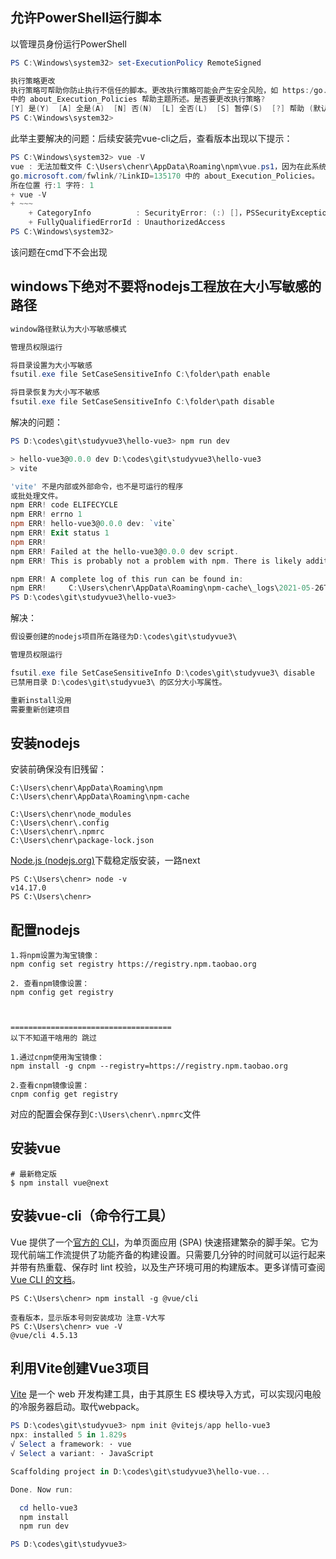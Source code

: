 ## 允许PowerShell运行脚本

以管理员身份运行PowerShell

```powershell
PS C:\Windows\system32> set-ExecutionPolicy RemoteSigned

执行策略更改
执行策略可帮助你防止执行不信任的脚本。更改执行策略可能会产生安全风险，如 https:/go.microsoft.com/fwlink/?LinkID=135170
中的 about_Execution_Policies 帮助主题所述。是否要更改执行策略?
[Y] 是(Y)  [A] 全是(A)  [N] 否(N)  [L] 全否(L)  [S] 暂停(S)  [?] 帮助 (默认值为“N”): A
PS C:\Windows\system32>
```

此举主要解决的问题：后续安装完vue-cli之后，查看版本出现以下提示：

```powershell
PS C:\Windows\system32> vue -V
vue : 无法加载文件 C:\Users\chenr\AppData\Roaming\npm\vue.ps1，因为在此系统上禁止运行脚本。有关详细信息，请参阅 https:/
go.microsoft.com/fwlink/?LinkID=135170 中的 about_Execution_Policies。
所在位置 行:1 字符: 1
+ vue -V
+ ~~~
    + CategoryInfo          : SecurityError: (:) []，PSSecurityException
    + FullyQualifiedErrorId : UnauthorizedAccess
PS C:\Windows\system32>
```

该问题在cmd下不会出现



## windows下绝对不要将nodejs工程放在大小写敏感的路径

```powershell
window路径默认为大小写敏感模式

管理员权限运行

将目录设置为大小写敏感
fsutil.exe file SetCaseSensitiveInfo C:\folder\path enable

将目录恢复为大小写不敏感
fsutil.exe file SetCaseSensitiveInfo C:\folder\path disable

```

解决的问题：

```powershell
PS D:\codes\git\studyvue3\hello-vue3> npm run dev

> hello-vue3@0.0.0 dev D:\codes\git\studyvue3\hello-vue3
> vite

'vite' 不是内部或外部命令，也不是可运行的程序
或批处理文件。
npm ERR! code ELIFECYCLE
npm ERR! errno 1
npm ERR! hello-vue3@0.0.0 dev: `vite`
npm ERR! Exit status 1
npm ERR!
npm ERR! Failed at the hello-vue3@0.0.0 dev script.
npm ERR! This is probably not a problem with npm. There is likely additional logging output above.

npm ERR! A complete log of this run can be found in:
npm ERR!     C:\Users\chenr\AppData\Roaming\npm-cache\_logs\2021-05-26T10_48_46_424Z-debug.log
PS D:\codes\git\studyvue3\hello-vue3>
```

解决：

```powershell
假设要创建的nodejs项目所在路径为D:\codes\git\studyvue3\

管理员权限运行

fsutil.exe file SetCaseSensitiveInfo D:\codes\git\studyvue3\ disable
已禁用目录 D:\codes\git\studyvue3\ 的区分大小写属性。

重新install没用
需要重新创建项目
```



## 安装nodejs

安装前确保没有旧残留：

```
C:\Users\chenr\AppData\Roaming\npm
C:\Users\chenr\AppData\Roaming\npm-cache

C:\Users\chenr\node_modules
C:\Users\chenr\.config
C:\Users\chenr\.npmrc
C:\Users\chenr\package-lock.json

```



[Node.js (nodejs.org)](https://nodejs.org/en/)下载稳定版安装，一路next

```
PS C:\Users\chenr> node -v
v14.17.0
PS C:\Users\chenr>
```



## 配置nodejs

```
1.将npm设置为淘宝镜像：
npm config set registry https://registry.npm.taobao.org

2. 查看npm镜像设置：
npm config get registry 



====================================
以下不知道干啥用的 跳过

1.通过cnpm使用淘宝镜像：
npm install -g cnpm --registry=https://registry.npm.taobao.org

2.查看cnpm镜像设置：
cnpm config get registry 
```

对应的配置会保存到`C:\Users\chenr\.npmrc`文件

## 安装vue

```
# 最新稳定版
$ npm install vue@next
```



## 安装vue-cli（命令行工具）

Vue 提供了一个[官方的 CLI](https://github.com/vuejs/vue-cli)，为单页面应用 (SPA) 快速搭建繁杂的脚手架。它为现代前端工作流提供了功能齐备的构建设置。只需要几分钟的时间就可以运行起来并带有热重载、保存时 lint 校验，以及生产环境可用的构建版本。更多详情可查阅 [Vue CLI 的文档](https://cli.vuejs.org/)。

```
PS C:\Users\chenr> npm install -g @vue/cli

查看版本，显示版本号则安装成功 注意-V大写
PS C:\Users\chenr> vue -V
@vue/cli 4.5.13
```



## 利用Vite创建Vue3项目

[Vite](https://github.com/vitejs/vite) 是一个 web 开发构建工具，由于其原生 ES 模块导入方式，可以实现闪电般的冷服务器启动。取代webpack。

```powershell
PS D:\codes\git\studyvue3> npm init @vitejs/app hello-vue3
npx: installed 5 in 1.829s
√ Select a framework: · vue
√ Select a variant: · JavaScript

Scaffolding project in D:\codes\git\studyvue3\hello-vue...

Done. Now run:

  cd hello-vue3
  npm install
  npm run dev

PS D:\codes\git\studyvue3>
```


